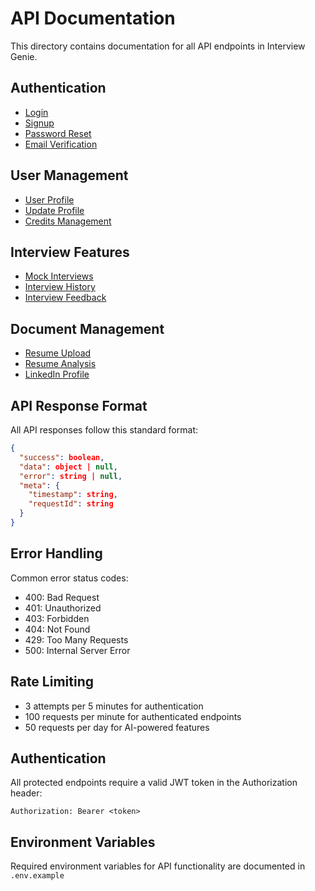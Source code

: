 # API Documentation

This directory contains documentation for all API endpoints in Interview Genie.

## Authentication

- [Login](/api/auth/login)
- [Signup](/api/auth/signup)
- [Password Reset](/api/auth/reset-password)
- [Email Verification](/api/auth/verify)

## User Management

- [User Profile](/api/users/profile)
- [Update Profile](/api/users/update)
- [Credits Management](/api/users/credits)

## Interview Features

- [Mock Interviews](/api/interviews/mock)
- [Interview History](/api/interviews/history)
- [Interview Feedback](/api/interviews/feedback)

## Document Management

- [Resume Upload](/api/documents/resume/upload)
- [Resume Analysis](/api/documents/resume/analyze)
- [LinkedIn Profile](/api/documents/linkedin)

## API Response Format

All API responses follow this standard format:

```json
{
  "success": boolean,
  "data": object | null,
  "error": string | null,
  "meta": {
    "timestamp": string,
    "requestId": string
  }
}
```

## Error Handling

Common error status codes:
- 400: Bad Request
- 401: Unauthorized
- 403: Forbidden
- 404: Not Found
- 429: Too Many Requests
- 500: Internal Server Error

## Rate Limiting

- 3 attempts per 5 minutes for authentication
- 100 requests per minute for authenticated endpoints
- 50 requests per day for AI-powered features

## Authentication

All protected endpoints require a valid JWT token in the Authorization header:
```
Authorization: Bearer <token>
```

## Environment Variables

Required environment variables for API functionality are documented in `.env.example` 